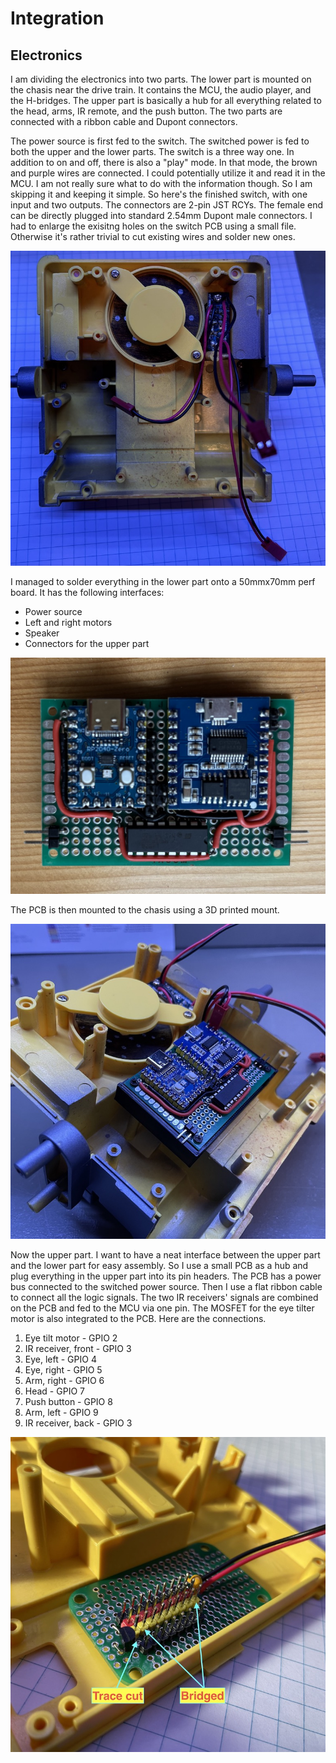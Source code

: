 # Integration


## Electronics

I am dividing the electronics into two parts. The lower part is mounted on the chasis near the drive train. It contains the MCU, the audio player, and the H-bridges. The upper part is basically a hub for all everything related to the head, arms, IR remote, and the push button. The two parts are connected with a ribbon cable and Dupont connectors.

The power source is first fed to the switch. The switched power is fed to both the upper and the lower parts. The switch is a three way one. In addition to on and off, there is also a "play" mode. In that mode, the brown and purple wires are connected. I could potentially utilize it and read it in the MCU. I am not really sure what to do with the information though. So I am skipping it and keeping it simple. So here's the finished switch, with one input and two outputs. The connectors are 2-pin JST RCYs. The female end can be directly plugged into standard 2.54mm Dupont male connectors. I had to enlarge the exisitng holes on the switch PCB using a small file. Otherwise it's rather trivial to cut existing wires and solder new ones.

![switch](./media/IMG_0359.jpeg)

I managed to solder everything in the lower part onto a 50mmx70mm perf board. It has the following interfaces:

* Power source
* Left and right motors
* Speaker
* Connectors for the upper part

![lower_pcb](./media/IMG_0357.jpeg)

The PCB is then mounted to the chasis using a 3D printed mount.

![mounted_pcb](./media/IMG_0828.jpeg)

Now the upper part. I want to have a neat interface between the upper part and the lower part for easy assembly. So I use a small PCB as a hub and plug everything in the upper part into its pin headers. The PCB has a power bus connected to the switched power source. Then I use a flat ribbon cable to connect all the logic signals. The two IR receivers' signals are combined on the PCB and fed to the MCU via one pin. The MOSFET for the eye tilter motor is also integrated to the PCB. Here are the connections.

1. Eye tilt motor - GPIO 2 
2. IR receiver, front - GPIO 3
3. Eye, left - GPIO 4
4. Eye, right - GPIO 5
5. Arm, right - GPIO 6
6. Head - GPIO 7
7. Push button - GPIO 8
8. Arm, left - GPIO 9
9. IR receiver, back - GPIO 3

![upper_pcb](./media/IMG_0844.jpeg)